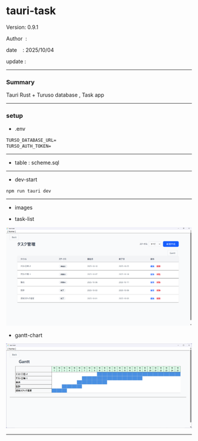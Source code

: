 # tauri-task

 Version: 0.9.1

 Author  : 

 date    : 2025/10/04

 update  :

***
### Summary

Tauri Rust + Turuso database , Task app

***
### setup
* .env

```
TURSO_DATABASE_URL=
TURSO_AUTH_TOKEN=
```
***
* table : scheme.sql

***
* dev-start
```
npm run tauri dev
```
***
* images

* task-list

![img1](/image/tauri-task-1.png)


* gantt-chart

![img1](/image/tauri-task-2.png)


***

